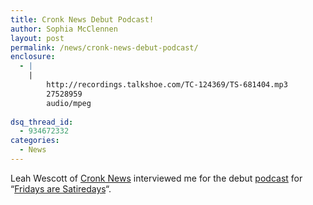 ```yaml
---
title: Cronk News Debut Podcast!
author: Sophia McClennen
layout: post
permalink: /news/cronk-news-debut-podcast/
enclosure:
  - |
    |
        http://recordings.talkshoe.com/TC-124369/TS-681404.mp3
        27528959
        audio/mpeg
        
dsq_thread_id:
  - 934672332
categories:
  - News
---
```

Leah Wescott of [Cronk News][1] interviewed me for the debut [podcast][2] for &#8220;[Fridays are Satiredays][3]&#8220;.

 [1]: http://www.cronknews.com/
 [2]: http://recordings.talkshoe.com/TC-124369/TS-681404.mp3
 [3]: http://www.cronknews.com/2012/11/16/podcast-debut-friday-is-satireday-today-at-100/